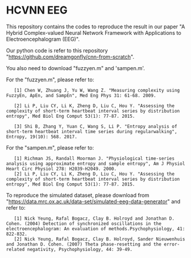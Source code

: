 # HCVNN EEG

This repository contains the codes to reproduce the result in our paper "A Hybrid Complex-valued Neural Network Framework
with Applications to Electroencephalogram (EEG)".

Our python code is refer to this repository "https://github.com/dreamgonfly/cnn-from-scratch".

You also need to download "fuzzyen.m" and 'sampen.m'.

For the "fuzzyen.m", please refer to:

       [1] Chen W, Zhuang J, Yu W, Wang Z. "Measuring complexity using FuzzyEn, ApEn, and SampEn", Med Eng Phys 31: 61-68. 2009.
       
       [2] Li P, Liu CY, Li K, Zheng D, Liu C, Hou Y. "Assessing the complexity of short-term heartbeat interval series by distribution entropy", Med Biol Eng Comput 53(1): 77-87. 2015.
       
       [3] Shi B, Zhang Y, Yuan C, Wang S, Li P. "Entropy analysis of short-term heartbeat interval time series during regularwalking", Entropy, 19(10): 568. 2017.
           
For the "sampen.m", please refer to:

       [1] Richman JS, Randall Moorman J. "Physiological time-series analysis using approximate entropy and sample entropy", Am J Physiol Heart Circ Physiol 278: H2039-H2049. 2000.
       [2] Li P, Liu CY, Li K, Zheng D, Liu C, Hou Y. "Assessing the complexity of short-term heartbeat interval series by distribution entropy", Med Biol Eng Comput 53(1): 77-87. 2015.
       
To reproduce the simulated dataset, please download from "https://data.mrc.ox.ac.uk/data-set/simulated-eeg-data-generator" and refer to:

       [1] Nick Yeung, Rafal Bogacz, Clay B. Holroyd and Jonathan D. Cohen. (2004) Detection of synchronized oscillations in the electroencephalogram: An evaluation of methods.Psychophysiology, 41: 822-832.
       [2] Nick Yeung, Rafal Bogacz, Clay B. Holroyd, Sander Nieuwenhuis and Jonathan D. Cohen. (2007) Theta phase-resetting and the error-related negativity, Psychophysiology, 44: 39-49.


           
           
